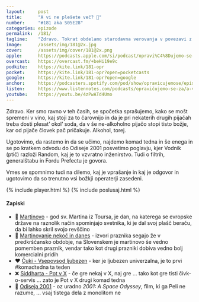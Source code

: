 ```yaml
---
layout: 	post
title:  	"A vi ne plešete več? 💃"
number: 	"#181 aka S05E28"
categories:	epizode
permalink:	/181/
tagline: 	"Zdravo. Tokrat obdelamo starodavna verovanja v povezavi z Martinovim, ki pravijo, da je treba dost' plesat’ okol’ soda, da bo v božje stopilo v pijačo."
image:		/assets/img/181@2x.jpg
cover:		/assets/img/cover/181@2x.png
apple:		https://podcasts.apple.com/si/podcast/opravi%C4%8Dujemo-se-za-vse-nev%C5%A1e%C4%8Dnosti/id1514750013?i=1000634578433
overcast:	https://overcast.fm/+beHi19e9c
podkite:	https://kite.link/181-opr
pocket:		https://kite.link/181-opr?open=pocketcasts
google:		https://kite.link/181-opr?open=google
anchor:		https://podcasters.spotify.com/pod/show/opravicujemose/episodes/A-vi-ne-pleete-ve-e2br880
listen:		https://www.listennotes.com/podcasts/opravičujemo-se-za/a-vi-ne-plešete-več-7NgEzfb2PJy/embed/
youtube:	https://youtu.be/4zPwATd4Umo
---
```


Zdravo. Ker smo ravno v teh časih, se spočetka sprašujemo, kako se mošt spremeni v vino, kaj stoji za to čarovnijo in da je pri nekaterih drugih pijačah treba dosti plesat’ okol’ soda, da v še ne-alkoholno pijačo stopi tisto božje, kar od pijače človek pač pričakuje. Alkohol, torej. 

Ugotovimo, da rastemo in da se učimo, najdemo komad tedna in še enega in se po kratkem odvodu do Odiseje 2001 posvetimo poglavju, kjer Vodnik (ptič) razloži Random, kaj je to vzvratno inženirstvo. Tudi o filtrih, generalštabu in Fordu Prefectu je govora. 

Vmes se spomnimo tudi na dilemo, kaj je vprašanje in kaj je odgovor in ugotovimo da so trenutno vsi božkji operaterji zasedeni. 

{% include player.html %}
{% include poslusaj.html %}

<!--break-->

#### Zapiski

- 🧥 [Martinovo](https://sl.wikipedia.org/wiki/Martinovo) - god sv. Martina iz Toursa, je dan, na katerega se evropske države na raznolik način spominjajo svetnika, ki je dal svoj plašč beraču, da bi lahko skril svojo revščino 
- 🍷 [Martinovanje nekoč in danes](https://mojaslovenija.net/tudi-okoli-martinovega-je-veliko-pregovorov-drijo/) -  izvori praznika segajo že v predkrščansko obdobje, na Slovenskem je martinovo še vedno pomemben praznik, vendar tako kot drugi prazniki dobiva vedno bolj komercialni pridih 
- ❤️ [Čuki - Vsepovsod ljubezen](https://www.youtube.com/watch?v=W39EK5eN-bQ) - ker je ljubezen univerzalna, je to prvi #komadtedna ta teden 
- ❌ [Siddharta - Pot v X](https://www.youtube.com/watch?v=3MK4lgClSrc) - če gre nekaj v X, naj gre … tako kot gre tisti čivk-o-servis ... zato je Pot v X drugi komad tedna 
- 🌌 [Odiseja 2001](https://www.imdb.com/title/tt0062622/) - oz uradno *2001: A Space Odyssey*, film, ki ga Peli ne razume, ... vsaj tistega dela z monolitom ne 